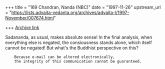 +++
title = "169 Chandran, Nanda (NBC)"
date = "1997-11-26"
upstream_url = "https://lists.advaita-vedanta.org/archives/advaita-l/1997-November/007674.html"

+++
[Archive link](https://lists.advaita-vedanta.org/archives/advaita-l/1997-November/007674.html)

Sadananda, as usual, makes absolute sense! In the final analysis, when
everything else is negated, the consiousness stands alone, which itself
cannot be negated! But what's the Buddhist perspective on this?

        Because e-mail can be altered electronically,
        the integrity of this communication cannot be guaranteed.


